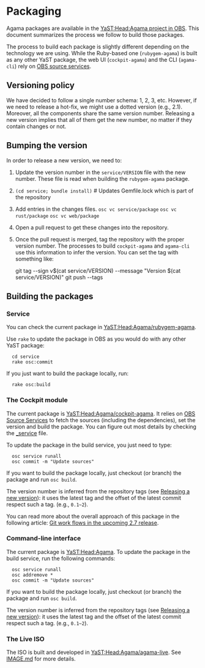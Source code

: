 # Packaging

Agama packages are available in the [YaST:Head:Agama project in
OBS](https://build.opensuse.org/project/show/YaST:Head:Agama). This document summarizes the
process we follow to build those packages.

The process to build each package is slightly different depending on the technology we are using.
While the Ruby-based one (`rubygem-agama`) is built as any other YaST package, the web UI
(`cockpit-agama`) and the CLI (`agama-cli`) rely on [OBS source
services](https://openbuildservice.org/help/manuals/obs-user-guide/cha.obs.source_service.html).

## Versioning policy

We have decided to follow a single number schema: 1, 2, 3, etc. However, if we need to release a
hot-fix, we might use a dotted version (e.g., 2.1). Moreover, all the components share the same
version number. Releasing a new version implies that all of them get the new number, no matter if
they contain changes or not.

## Bumping the version

In order to release a new version, we need to:

1. Update the version number in the `service/VERSION` file with the new number. These file is read
  when building the `rubygem-agama` package.
2. `(cd service; bundle install)` # Updates Gemfile.lock which is part of the repository
3. Add entries in the changes files.
    `osc vc service/package`
    `osc vc rust/package`
    `osc vc web/package`
4. Open a pull request to get these changes into the repository.
5. Once the pull request is merged, tag the repository with the proper version number. The processes
   to build `cockpit-agama` and `agama-cli` use this information to infer the version. You can set
   the tag with something like:

      git tag --sign v$(cat service/VERSION) --message "Version $(cat service/VERSION)"
      git push --tags


## Building the packages

### Service

You can check the current package in
[YaST:Head:Agama/rubygem-agama](https://build.opensuse.org/package/show/YaST:Head:Agama/rubygem-agama).

Use `rake` to update the package in OBS as you would do with any other YaST package:

      cd service
      rake osc:commit

If you just want to build the package locally, run:

      rake osc:build

### The Cockpit module

The current package is
[YaST:Head:Agama/cockpit-agama](https://build.opensuse.org/package/show/YaST:Head:Agama/cockpit-agama).
It relies on [OBS Source
Services](https://openbuildservice.org/help/manuals/obs-user-guide/cha.obs.source_service.html) to
fetch the sources (including the dependencies), set the version and build the package. You can
figure out most details by checking the [_service](_./web/package/_service) file. 

To update the package in the build service, you just need to type:

      osc service runall
      osc commit -m "Update sources"

If you want to build the package locally, just checkout (or branch) the package and run `osc build`.

The version number is inferred from the repository tags (see [Releasing a new
version](#releasing-a-new-version)): it uses the latest tag and the offset of the latest commit
respect such a tag. (e.g., `0.1~2`).

You can read more about the overall approach of this package in the following article: [Git work
flows in the upcoming 2.7 release](https://openbuildservice.org/2016/04/08/new_git_in_27/).

### Command-line interface

The current package is
[YaST:Head:Agama](https://build.opensuse.org/package/show/YaST:Head:Agama/agama-cli). To update the
package in the build service, run the following commands:

      osc service runall
      osc addremove *
      osc commit -m "Update sources"

If you want to build the package locally, just checkout (or branch) the package and run `osc build`.

The version number is inferred from the repository tags (see [Releasing a new
version](#releasing-a-new-version)): it uses the latest tag and the offset of the latest commit
respect such a tag. (e.g., `0.1~2`).

### The Live ISO

The ISO is built and developed in
[YaST:Head:Agama/agama-live](https://build.opensuse.org/package/show/YaST:Head:Agama/agama-live).
See [IMAGE.md](./IMAGE.md) for more details.
